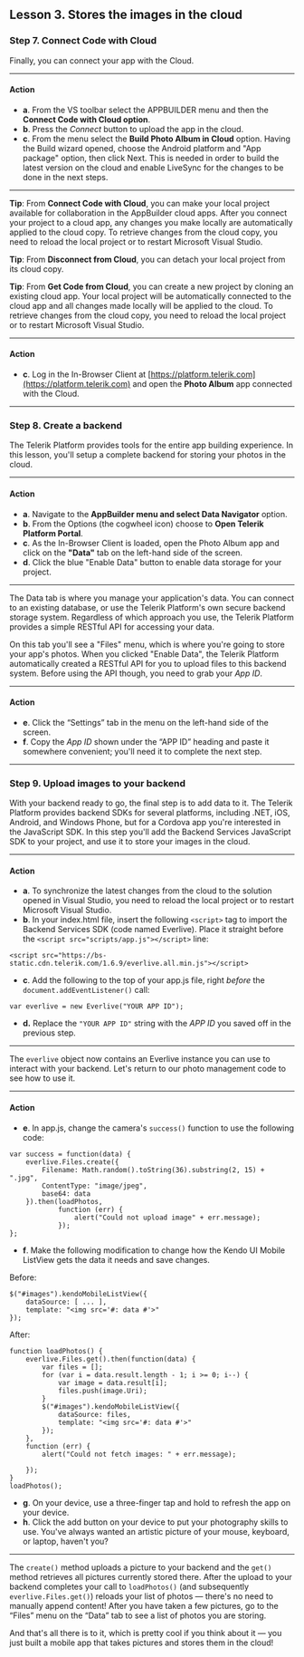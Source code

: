 ## Lesson 3. Stores the images in the cloud

### Step 7. Connect Code with Cloud

Finally, you can connect your app with the Cloud. 

<hr data-action="start" />

#### Action

* **a**. From the VS toolbar select the APPBUILDER menu and then the **Connect Code with Cloud option**.
* **b**. Press the *Connect* button to upload the app in the cloud. 
* **c**. From the menu select the **Build Photo Album in Cloud** option. Having the Build wizard opened, choose the Android platform and "App package" option, then click Next. This is needed in order to build the latest version on the cloud and enable LiveSync for the changes to be done in the next steps.

<hr data-action="end" />

**Tip**: From **Connect Code with Cloud**, you can make your local project available for collaboration in the AppBuilder cloud apps. After you connect your project to a cloud app, any changes you make locally are automatically applied to the cloud copy. To retrieve changes from the cloud copy, you need to reload the local project or to restart Microsoft Visual Studio.

**Tip**: From **Disconnect from Cloud**, you can detach your local project from its cloud copy.

**Tip**: From **Get Code from Cloud**, you can create a new project by cloning an existing cloud app. Your local project will be automatically connected to the cloud app and all changes made locally will be applied to the cloud. To retrieve changes from the cloud copy, you need to reload the local project or to restart Microsoft Visual Studio.

<hr data-action="start" />

#### Action

* **c**. Log in the In-Browser Client at [https://platform.telerik.com](https://platform.telerik.com) and open the **Photo Album** app connected with the Cloud.

<hr data-action="end" />

### Step 8. Create a backend

The Telerik Platform provides tools for the entire app building experience. In this lesson, you'll setup a complete backend for storing your photos in the cloud.

<hr data-action="start" />

#### Action

* **a**. Navigate to the **AppBuilder menu and select Data Navigator** option.
* **b**. From the Options (the cogwheel icon) choose to **Open Telerik Platform Portal**.
* **c**. As the In-Browser Client is loaded, open the Photo Album app and click on the **"Data"** tab on the left-hand side of the screen.
* **d**. Click the blue "Enable Data" button to enable data storage for your project.

<hr data-action="end" />

The Data tab is where you manage your application's data. You can connect to an existing database, or use the Telerik Platform's own secure backend storage system. Regardless of which approach you use, the Telerik Platform provides a simple RESTful API for accessing your data.

On this tab you'll see a "Files" menu, which is where you're going to store your app's photos. When you clicked "Enable Data", the Telerik Platform automatically created a RESTful API for you to upload files to this backend system. Before using the API though, you need to grab your *App ID*.

<hr data-action="start" />

#### Action

* **e**. Click the “Settings” tab in the menu on the left-hand side of the screen.
* **f**. Copy the *App ID* shown under the “APP ID” heading and paste it somewhere convenient; you'll need it to complete the next step.

<hr data-action="end" />

### Step 9. Upload images to your backend

With your backend ready to go, the final step is to add data to it. The Telerik Platform provides backend SDKs for several platforms, including .NET, iOS, Android, and Windows Phone, but for a Cordova app you're interested in the JavaScript SDK. In this step you'll add the Backend Services JavaScript SDK to your project, and use it to store your images in the cloud.

<hr data-action="start" />

#### Action

* **a**. To synchronize the latest changes from the cloud to the solution opened in Visual Studio, you need to reload the local project or to restart Microsoft Visual Studio.
* **b**. In your index.html file, insert the following `<script>` tag to import the Backend Services SDK (code named Everlive). Place it straight before the `<script src="scripts/app.js"></script>` line:
```
<script src="https://bs-static.cdn.telerik.com/1.6.9/everlive.all.min.js"></script>
```
* **c**. Add the following to the top of your app.js file, right *before* the `document.addEventListener()` call:
```
var everlive = new Everlive("YOUR APP ID");
```
* **d.** Replace the `"YOUR APP ID"` string with the *APP ID* you saved off in the previous step.

<hr data-action="end" />

The `everlive` object now contains an Everlive instance you can use to interact with your backend. Let's return to our photo management code to see how to use it.

<hr data-action="start" />

#### Action

* **e**. In app.js, change the camera's `success()` function to use the following code:
```
var success = function(data) {
    everlive.Files.create({
        Filename: Math.random().toString(36).substring(2, 15) + ".jpg",
        ContentType: "image/jpeg",
        base64: data
    }).then(loadPhotos,
            function (err) {
                alert("Could not upload image" + err.message);
            });
};
```
* **f**. Make the following modification to change how the Kendo UI Mobile ListView gets the data it needs and save changes.

Before:
```
$("#images").kendoMobileListView({
    dataSource: [ ... ],
    template: "<img src='#: data #'>"
});
```
After:
```
function loadPhotos() {
    everlive.Files.get().then(function(data) {
        var files = [];
        for (var i = data.result.length - 1; i >= 0; i--) {
            var image = data.result[i];
            files.push(image.Uri);
        }
        $("#images").kendoMobileListView({
            dataSource: files,
            template: "<img src='#: data #'>"
        });
    },
    function (err) {
        alert("Could not fetch images: " + err.message);

    });
}
loadPhotos();
```

* **g**. On your device, use a three-finger tap and hold to refresh the app on your device.
* **h**. Click the add button on your device to put your photography skills to use. You've always wanted an artistic picture of your mouse, keyboard, or laptop, haven't you?

<hr data-action="end" />

The `create()` method uploads a picture to your backend and the `get()` method retrieves all pictures currently stored there. After the upload to your backend completes your call to `loadPhotos()` (and subsequently `everlive.Files.get()`) reloads your list of photos — there's no need to manually append content! After you have taken a few pictures, go to the “Files” menu on the “Data” tab to see a list of photos you are storing.

And that's all there is to it, which is pretty cool if you think about it — you just built a mobile app that takes pictures and stores them in the cloud!
